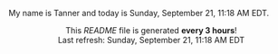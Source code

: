 My name is Tanner and today is Sunday, September 21, 11:18 AM EDT.

<p align="center">This <i>README</i> file is generated <b>every 3 hours</b>!</br>Last refresh: Sunday, September 21, 11:18 AM EDT<br /></p>
